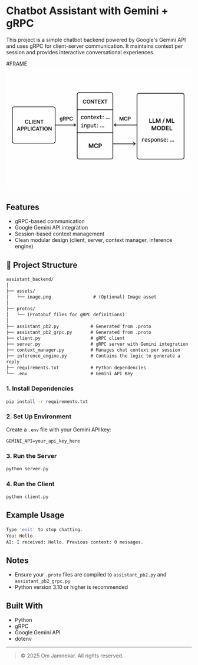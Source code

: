 # Chatbot Assistant with Gemini + gRPC

This project is a simple chatbot backend powered by Google's Gemini API and uses gRPC for client-server communication. It maintains context per session and provides interactive conversational experiences.

#FRAME
![Project Architecture](assets/image.png)


## Features

- gRPC-based communication
- Google Gemini API integration
- Session-based context management
- Clean modular design (client, server, context manager, inference engine)

## 📂 Project Structure

```
assistant_backend/
│
├── assets/
│   └── image.png                # (Optional) Image asset
│
├── protos/
│   └── (Protobuf files for gRPC definitions)
│
├── assistant_pb2.py            # Generated from .proto
├── assistant_pb2_grpc.py       # Generated from .proto
├── client.py                   # gRPC client
├── server.py                   # gRPC server with Gemini integration
├── context_manager.py          # Manages chat context per session
├── inference_engine.py         # Contains the logic to generate a reply
├── requirements.txt            # Python dependencies
└── .env                        # Gemini API Key
```


### 1. Install Dependencies

```bash
pip install -r requirements.txt
```

### 2. Set Up Environment

Create a `.env` file with your Gemini API key:

```
GEMINI_API=your_api_key_here
```

### 3. Run the Server

```bash
python server.py
```

### 4. Run the Client

```bash
python client.py
```

##  Example Usage

```bash
Type 'exit' to stop chatting.
You: Hello
AI: I received: Hello. Previous context: 0 messages.
```

##  Notes

- Ensure your `.proto` files are compiled to `assistant_pb2.py` and `assistant_pb2_grpc.py`
- Python version 3.10 or higher is recommended

##  Built With

- Python 
- gRPC
- Google Gemini API
- dotenv

---

> © 2025 Om Jamnekar. All rights reserved.